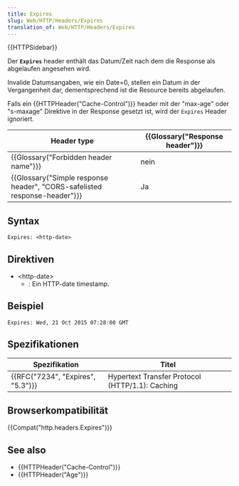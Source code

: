 ```yaml
---
title: Expires
slug: Web/HTTP/Headers/Expires
translation_of: Web/HTTP/Headers/Expires
---
```

{{HTTPSidebar}}

Der **`Expires`** header enthält das Datum/Zeit nach dem die Response als abgelaufen angesehen wird.

Invalide Datumsangaben, wie ein Date=0, stellen ein Datum in der Vergangenheit dar, dementsprechend ist die Resource bereits abgelaufen.

Falls ein {{HTTPHeader("Cache-Control")}} header mit der "max-age" oder "s-maxage" Direktive in der Response gesetzt ist, wird der `Expires` Header ignoriert.

| Header type                                                                                      | {{Glossary("Response header")}} |
| ------------------------------------------------------------------------------------------------ | ---------------------------------------- |
| {{Glossary("Forbidden header name")}}                                                 | nein                                     |
| {{Glossary("Simple response header", "CORS-safelisted response-header")}} | Ja                                       |

## Syntax

    Expires: <http-date>

## Direktiven

- \<http-date>
  - : Ein HTTP-date timestamp.

## Beispiel

    Expires: Wed, 21 Oct 2015 07:28:00 GMT

## Spezifikationen

| Spezifikation                                | Titel                                           |
| -------------------------------------------- | ----------------------------------------------- |
| {{RFC("7234", "Expires", "5.3")}} | Hypertext Transfer Protocol (HTTP/1.1): Caching |

## Browserkompatibilität

{{Compat("http.headers.Expires")}}

## See also

- {{HTTPHeader("Cache-Control")}}
- {{HTTPHeader("Age")}}
